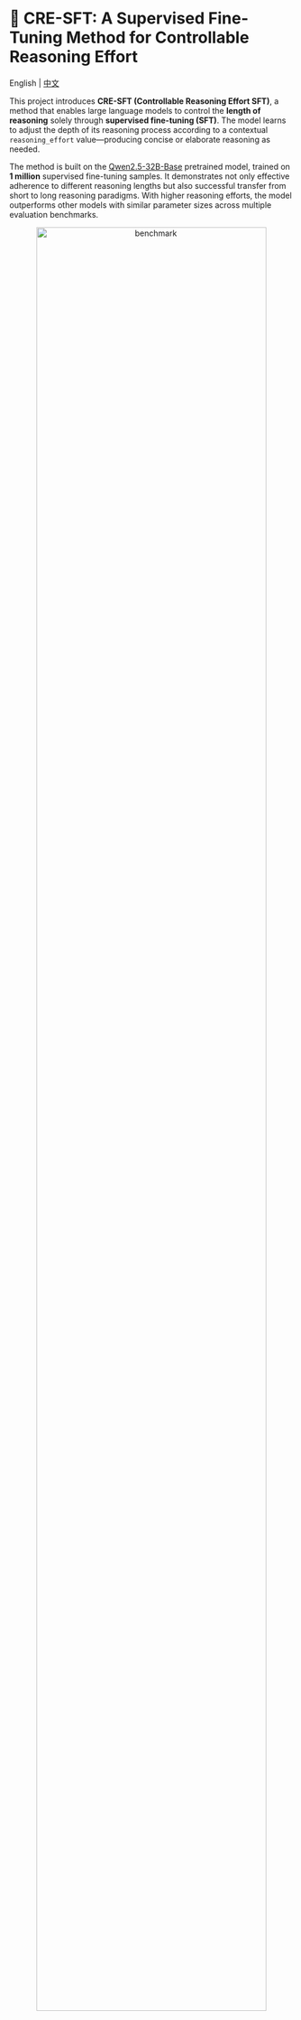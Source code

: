 # 🧠 CRE-SFT: A Supervised Fine-Tuning Method for Controllable Reasoning Effort

English | [中文](README_zh.md)

This project introduces **CRE-SFT (Controllable Reasoning Effort SFT)**, a method that enables large language models to control the **length of reasoning** solely through **supervised fine-tuning (SFT)**. The model learns to adjust the depth of its reasoning process according to a contextual `reasoning_effort` value—producing concise or elaborate reasoning as needed.

The method is built on the [Qwen2.5-32B-Base](https://huggingface.co/Qwen/Qwen2.5-32B) pretrained model, trained on **1 million** supervised fine-tuning samples. It demonstrates not only effective adherence to different reasoning lengths but also successful transfer from short to long reasoning paradigms. With higher reasoning efforts, the model outperforms other models with similar parameter sizes across multiple evaluation benchmarks.

<div align="center">
  <img src="figures/benchmark.png" width="90%" alt="benchmark" />
</div>


## 📊 Method Overview

We define `reasoning_effort` as a value indicating the **upper limit of allowed reasoning length (in tokens)**. A higher value encourages more thorough reasoning and reflection. The following prompt is appended to each training sample after the original system prompt:

```
The reasoning_effort score is a measure of how verbose chain-of-thought reasoning before answering should be. Your reasoning can include logical deductions, evaluating possible interpretations, considering edge cases, and weighing tradeoffs between different response strategies.

Higher reasoning_effort scores indicate that more reasoning are expected, while lower reasoning_effort scores indicate that more concise reasoning are preferred. Overly verbose answers may be penalized when reasoning_effort is low, as will overly terse answers when reasoning_effort is high. 

Your reasoning_effort score is: {reasoning_effort}.
```

We observed that most training samples had a real reasoning length below 1k tokens. Code-related samples ranged from 2k–8k, with very few exceeding 16k. To normalize reasoning length, we defined a `next_power_of_two()` function to map token lengths into powers of two:

```python
def next_power_of_two(x: int) -> int:
    if x <= 0:
        return 0
    power = 1
    while power < x:
        power <<= 1
    return power
```

This function returns the **smallest power of two greater than or equal to a given positive integer `x`**, formally:

$$
f(x) =
\begin{cases}
0, & \text{if } x \leq 0 \\
2^{\lceil \log_2 x \rceil}, & \text{if } x > 0
\end{cases}
$$

Token length is calculated using the Qwen2.5-32B tokenizer:

```python
from transformers import AutoTokenizer

tokenizer = AutoTokenizer.from_pretrained("Qwen/Qwen2.5-32B", trust_remote_code=True)

def get_token_num(text):
    return len(tokenizer(text)["input_ids"])
```

Examples:

* Token length = 13 → `reasoning_effort` = 16
* Token length = 400 → `reasoning_effort` = 512

## 📂 Training Data

For samples with reasoning processes, the SFT data with prompt looks like:

```
<|im_start|>system
The reasoning_effort score is ...(omitted)
Your reasoning_effort score is: 256. <|im_end|>

<|im_start|>user
Which is greater, 9.11 or 9.2?<|im_end|>

<|im_start|>assistant
<think>
Let's compare 9.11 and 9.2. They have the same integer part (9), so we compare the decimal parts: 0.11 vs 0.2. We can write 0.2 as 0.20, and since 0.11 < 0.20, we conclude 9.11 < 9.2.
Also, the user might be referring to dates, but unless otherwise specified, we compare numerical values. So 9.2 is greater.
</think>
To compare 9.11 and 9.2:

1. **Integer part**: Both are 9, so we move to decimals.
2. **Decimal part**:
   - 9.11 → 0.11 (11/100)
   - 9.2 → 0.20 (2/10 = 20/100)
3. **Comparison**: 0.11 < 0.20, so 9.11 < 9.2.

**Conclusion**: 9.2 is greater.<|im_end|>
```

For samples **without reasoning**, the SFT format looks like:

```
<|im_start|>system
The reasoning_effort score is ...(omitted)
Your reasoning_effort score is: 0. <|im_end|>

<|im_start|>user
Hello<|im_end|>

<|im_start|>assistant
<think>
</think>
Hello! How can I help you today? Feel free to ask questions or chat!<|im_end|>
```

Data breakdown (1M total samples):

* Code tasks with reasoning: 40%
* Math tasks with reasoning: 40%
* General tasks with reasoning: 10%
* General tasks without reasoning: 10%

Training settings: 
* Full-parameter SFT
* Epoch = 2
* learning rate = 1e-5

## 📈 Experimental Results

Our model was evaluated across 9 public benchmarks with various `reasoning_effort` values, compared with two models of the same size: [DeepSeek-distill-Qwen-32B](https://huggingface.co/deepseek-ai/DeepSeek-R1-Distill-Qwen-32B) (based on Qwen2.5-32B-Base) and [OpenThinker2-32B](https://huggingface.co/open-thoughts/OpenThinker2-32B) (based on Qwen2.5-32B-Instruct).

| **Model**                  | **AIME2024** | **AIME2025-I** | **MATH500** | **GPQA-Diamond** | **OlympiadBench** | **LiveMathBench** | **AMC23** | **LiveCodeBench<br>[20240801-20250501]** | **HumanEval** | **Average** |
|:--------------------------:|:------------:|:--------------:|:-----------:|:----------------:|:-----------------:|:-----------------:|:---------:|:------------------------------------:|:-------------:|:-----------:|
| **DeepSeek-distill-Qwen-32B**     | 66.9         | 50.4     | 92.7        | 55.6             | 60.9              | 75.8              | 87.1      | 50.9                                | 83.8         | 70.44       |
| **OpenThinker2-32B<br>**              | 67.1         | **55.4** | **94.3**    | 58.1             | 63.9              | 83.6              | 85.5      | 50.8                                | 86.4         | 72.03       |
| **Ours<br>(reasoning_effort=256**)   | 51.0      | 45.4     | 91.9        | 56.9             | 61.4              | 77.0              | 81.6      | 51.5                                | 86.3         | 69.36       |
| **Ours<br>(reasoning_effort=512**)   | 42.7      | 37.9     | 91.5        | 56.1             | 59.7              | 77.4              | 74.4      | 50.9                                | 86.6         | 67.76       |
| **Ours<br>(reasoning_effort=1024**)  | 62.9      | 46.3     | 93.3        | 58.0             | 63.1              | 80.9              | 87.1      | 51.3                                | 86.0         | 71.15       |
| **Ours<br>(reasoning_effort=2048**)  | **67.5**  | 50.0     | 93.1        | **58.3**         | 63.7              | 80.9              | 88.9      | 51.3                                | 86.9         | 71.78       |
| **Ours<br>(reasoning_effort=4096**)  | 65.6      | 52.1     | 92.9        | 57.8             | 64.2              | 82.3              | 88.6      | 52.2                                | 86.3         | 71.86       |
| **Ours<br>(reasoning_effort=8192**)  | 66.3      | 52.9     | 93.6        | 57.8             | 64.3              | 80.9              | 87.1      | **52.4**                            | **88.0**     | 72.22       |
| **Ours<br>(reasoning_effort=16384**) | 67.3      | 51.7     | 93.5        | 58.0             | **64.5**          | **84.0**          | **89.5**  | 51.7                                | 87.4         | **72.25**   |

The results indicate a **positive correlation between reasoning effort and performance**. As `reasoning_effort` increases, the model provides deeper, more accurate reasoning. The best performance (72.25 average) occurs at `reasoning_effort=16384`.

<div align="center">
  <img src="figures/delta.png" width="90%" alt="delta" />
</div>

While increased reasoning effort improves performance, the **marginal benefit decreases** as the effort grows. Choosing the optimal value of `reasoning_effort` is crucial for balancing reasoning depth and response efficiency.

<div align="center">
  <img src="figures/real_usage.png" width="90%" alt="real" />
</div>

We sampled over 300 test cases with target reasoning lengths under 8k and plotted the target vs actual reasoning lengths. The majority of cases stayed within the allowed limit, verifying the model’s ability to **control reasoning length** via discrete prompt signals.

## Limitations

* Reasoning granularity is coarse due to the use of power-of-two steps (e.g., 2k–4k, 4k–8k), which may lead to high variance in actual vs target lengths in mid ranges.
* Despite successful length control at higher values, the model tends to generate reasoning even when `reasoning_effort=0`, likely due to insufficient non-reasoning samples in the training data.
* When increasing `reasoning_effort` from 256 to 512, performance dropped on some benchmarks (e.g., AIME and AMC23), suggesting the model struggles to efficiently utilize medium-length reasoning budgets.

We will continue exploring finer-grained reasoning control and address the above limitations in future releases. Stay tuned for model checkpoints and accompanying papers.

## 📖 Example Usage

We demonstrate how changing the `reasoning_effort` controls the reasoning length:

* [reasoning\_effort=512](data/case_512.md)
* [reasoning\_effort=1024](data/case_1024.md)

Example request:

```bash
curl --location 'http://localhost:10001/v1/chat/completions' \
--header 'Content-Type: application/json' \
--data '{
    "model": "CRE-SFT",
    "messages": [
        {
            "role": "system",
            "content": "You are a helpful assistant.\n\nThe reasoning_effort score is a measure of how verbose chain-of-thought reasoning before answering should be. Your reasoning can include logical deductions, evaluating possible interpretations, considering edge cases, and weighing tradeoffs between different response strategies.\n\nHigher reasoning_effort scores indicate that more reasoning are expected, while lower reasoning_effort scores indicate that more concise reasoning are preferred. Overly verbose answers may be penalized when reasoning_effort is low, as will overly terse answers when reasoning_effort is high. \n\nYour reasoning_effort score is: 512."
        },
        {
            "role": "user",
            "content": "Introduce Newton’s laws of motion."
        }
    ],
    "temperature": 0.3,
    "stream": false
}'
```

## 📚 Citation

```
@misc{cre_sft,
  title={CRE-SFT: A Supervised Fine-Tuning Approach for Controllable Reasoning Effort},
  author={wenge-research},
  year={2025},
  url={https://github.com/wenge-research/CRE-SFT}
}
```
